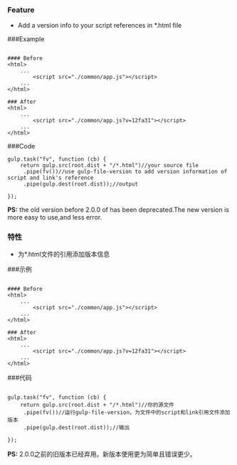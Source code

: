 ### Feature

- Add a version info to your script references in *.html file

###Example
```

#### Before
<html>
	...
		<script src="./common/app.js"></script>
	...
</html>

### After
<html>
	...
		<script src="./common/app.js?v=12fa31"></script>
	...
</html>
```

###Code
```
gulp.task("fv", function (cb) {
    return gulp.src(root.dist + "/*.html")//your source file
     .pipe(fv())//use gulp-file-version to add version information of script and link's reference
     .pipe(gulp.dest(root.dist));//output

});
```
**PS:** the old version before 2.0.0 of has been deprecated.The new version is more easy to use,and less error.


### 特性

- 为*.html文件的引用添加版本信息

###示例
```

#### Before
<html>
	...
		<script src="./common/app.js"></script>
	...
</html>

### After
<html>
	...
		<script src="./common/app.js?v=12fa31"></script>
	...
</html>
```

###代码
```

gulp.task("fv", function (cb) {
    return gulp.src(root.dist + "/*.html")//你的源文件
     .pipe(fv())//运行gulp-file-version，为文件中的script和link引用文件添加版本
     .pipe(gulp.dest(root.dist));//输出

});
```
**PS:** 2.0.0之前的旧版本已经弃用。新版本使用更为简单且错误更少。
